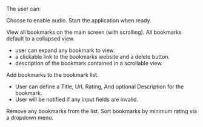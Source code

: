 The user can:

Choose to enable audio.
Start the application when ready.

View all bookmarks on the main screen (with scrolling). All bookmarks default to a collapsed view.
  - user can expand any bookmark to view.
  - a clickable link to the bookmarks website and a delete button.
  - description of the bookmark contained in a scrollable view.

Add bookmarks to the bookmark list.
  - User can define a Title, Url, Rating, And optional Description for the bookmark. 
  - User will be notified if any input fields are invalid.
  
Remove any bookmarks from the list.
Sort bookmarks by minimum rating via a dropdown menu.
